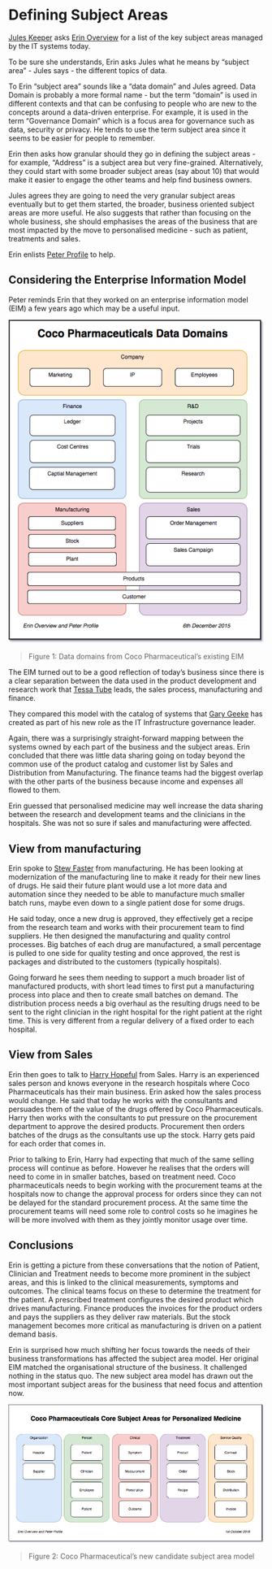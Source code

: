 <!-- SPDX-License-Identifier: Apache-2.0 -->
<!-- Copyright Contributors to the ODPi Data Governance project. -->
# Defining Subject Areas

[Jules Keeper](../../personas/jules-keeper.md) asks [Erin Overview](../../personas/erin-overview.md) for a list of the key subject areas managed by the IT systems today.

To be sure she understands, Erin asks Jules what he means by “subject area” - Jules says - the different topics of data.

To Erin “subject area” sounds like a “data domain” and Jules agreed.  Data Domain is probably a more formal name - but the term “domain” is used in different contexts and that can be confusing to people who are new to the concepts around a data-driven enterprise.  For example, it is used in the term “Governance Domain” which is a focus area for governance such as data, security or privacy.  He tends to use the term subject area since it seems to be easier for people to remember.

Erin then asks how granular should they go in defining the subject areas - for example, “Address” is a subject area but very fine-grained.  Alternatively, they could start with some broader subject areas (say about 10) that would make it easier to engage the other teams and help find business owners.

Jules agrees they are going to need the very granular subject areas eventually but to get them started, the broader, business oriented subject areas are more useful.  He also suggests that rather than focusing on the whole business, she should emphasises the areas of the business that are most impacted by the move to personalised medicine - such as patient, treatments and sales.

Erin enlists [Peter Profile](../../personas/peter-profile.md) to help.

## Considering the Enterprise Information Model

Peter reminds Erin that they worked on an enterprise information model (EIM) a few years ago which may be a useful input.

![Figure 1](coco-pharmaceuticals-eim-data-domains.png)
> Figure 1: Data domains from Coco Pharmaceutical’s existing EIM

The EIM turned out to be a good reflection of today’s business since there is a clear separation between the
data used in the product development and research work that [Tessa Tube](../../personas/tessa-tube.md) leads, the sales process,
manufacturing and finance.

They compared this model with the catalog of systems that [Gary Geeke](../../personas/gary-geeke.md) has created as part of his
new role as the IT Infrastructure governance leader.

Again, there was a surprisingly straight-forward mapping between the systems owned by each part of the business
and the subject areas.  Erin concluded that there was little data sharing going on today beyond the common
use of the product catalog and customer list by Sales and Distribution from Manufacturing.
The finance teams had the biggest overlap with the other parts of the business because income and expenses all
flowed to them.

Erin guessed that personalised medicine may well increase the data sharing between the research and development
teams and the clinicians in the hospitals.  She was not so sure if sales and manufacturing were affected.

## View from manufacturing

Erin spoke to [Stew Faster](../../personas/stew-faster.md) from manufacturing.
He has been looking at modernization of the manufacturing line
to make it ready for their new lines of drugs.
He said their future plant would use a lot more data and automation
since they needed to be able to manufacture much smaller batch runs,
maybe even down to a single patient dose for some drugs.

He said today, once a new drug is approved, they effectively get a recipe from the research team and works with their
procurement team to find suppliers.  He then designed the manufacturing and quality control processes.
Big batches of each drug are manufactured, a small percentage is pulled to one side for quality testing and once approved,
the rest is packages and distributed to the customers (typically hospitals).

Going forward he sees them needing to support a much broader list of manufactured products, with short
lead times to first put a manufacturing process into place and then to create small batches on demand.
The distribution process needs a big overhaul as the resulting drugs need to be sent to the right clinician
in the right hospital for the right patient at the right time.
This is very different from a regular delivery of a fixed order to each hospital.

## View from Sales

Erin then goes to talk to [Harry Hopeful](../../personas/harry-hopeful.md) from Sales.
Harry is an experienced sales person and knows everyone in the research hospitals where Coco Pharmaceuticals
has their main business.  Erin asked how the sales process would change.
He said that today he works with the consultants and persuades them of the value of the drugs offered by Coco Pharmaceuticals.
Harry then works with the consultants to put pressure on the procurement department to approve the desired products.
Procurement then orders batches of the drugs as the consultants use up the stock.
Harry gets paid for each order that comes in.

Prior to talking to Erin, Harry had expecting that much of the same selling process will continue as before.
However he realises that the orders will need to come in in smaller batches, based on treatment need.
Coco pharmaceuticals needs to begin working with the procurement teams at the hospitals now to change the
approval process for orders since they can not be delayed for the standard procurement process.
At the same time the procurement teams will need some role to control costs so he imagines he will be more involved
with them as they jointly monitor usage over time.

## Conclusions

Erin is getting a picture from these conversations that the notion of Patient, Clinician and Treatment
needs to become more prominent in the subject areas, and this is linked to the clinical measurements, symptoms and outcomes.
The clinical teams focus on these to determine the treatment for the patient.
A prescribed treatment configures the desired product which drives manufacturing.
Finance produces the invoices for the product orders and pays the suppliers as they deliver raw materials.
But the stock management becomes more critical as manufacturing is driven on a patient demand basis.

Erin is surprised how much shifting her focus towards the needs of their business transformations has affected
the subject area model.  Her original EIM matched the organisational structure of the business.
It challenged nothing in the status quo.
The new subject area model has drawn out the most important subject areas for the business that need
focus and attention now.

![Figure 2](coco-pharmaceuticals-core-subject-areas.png)
> Figure 2: Coco Pharmaceutical’s new candidate subject area model

